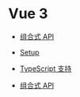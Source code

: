 # Vue 3

- [组合式 API](./composition-api.md)

- [Setup](./setup.md)

- [TypeScript 支持](./vue-ts.md)

- [组合式 API](./composition-api.md)
